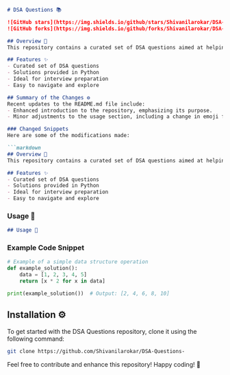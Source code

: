 ```markdown
# DSA Questions 📚

![GitHub stars](https://img.shields.io/github/stars/Shivanilarokar/DSA-Questions-)
![GitHub forks](https://img.shields.io/github/forks/Shivanilarokar/DSA-Questions-)

## Overview 🌠
This repository contains a curated set of DSA questions aimed at helping developers improve their problem-solving skills and prepare for technical interviews. Each question is accompanied by a solution in Python, making it an excellent resource for learners.

## Features ✨
- Curated set of DSA questions
- Solutions provided in Python
- Ideal for interview preparation
- Easy to navigate and explore

## Summary of the Changes ⚙️
Recent updates to the README.md file include:
- Enhanced introduction to the repository, emphasizing its purpose.
- Minor adjustments to the usage section, including a change in emoji for better representation.

### Changed Snippets
Here are some of the modifications made:

```markdown
## Overview 🌠
This repository contains a curated set of DSA questions aimed at helping developers improve their problem-solving skills and prepare for technical interviews. Each question is accompanied by a solution in Python, making it an excellent resource for learners.

## Features ✨
- Curated set of DSA questions
- Solutions provided in Python
- Ideal for interview preparation
- Easy to navigate and explore
```

### Usage 📖
```markdown
## Usage 📖
```

### Example Code Snippet
```python
# Example of a simple data structure operation
def example_solution():
    data = [1, 2, 3, 4, 5]
    return [x * 2 for x in data]

print(example_solution())  # Output: [2, 4, 6, 8, 10]
```

## Installation ⚙️
To get started with the DSA Questions repository, clone it using the following command:

```bash
git clone https://github.com/Shivanilarokar/DSA-Questions-
```

Feel free to contribute and enhance this repository! Happy coding! 🚀
```